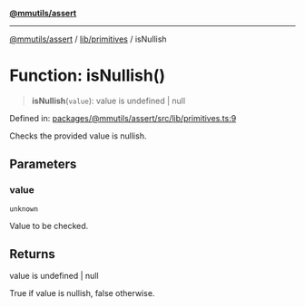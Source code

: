 [**@mmutils/assert**](../../../README.md)

***

[@mmutils/assert](../../../modules.md) / [lib/primitives](../README.md) / isNullish

# Function: isNullish()

> **isNullish**(`value`): value is undefined \| null

Defined in: [packages/@mmutils/assert/src/lib/primitives.ts:9](https://github.com/mastermind-0xff/-mm-monorepo/blob/ae77bebbedeaf68ca437dc22abf389b1b28fc898/packages/@mmutils/assert/src/lib/primitives.ts#L9)

Checks the provided value is nullish.

## Parameters

### value

`unknown`

Value to be checked.

## Returns

value is undefined \| null

True if value is nullish, false otherwise.
